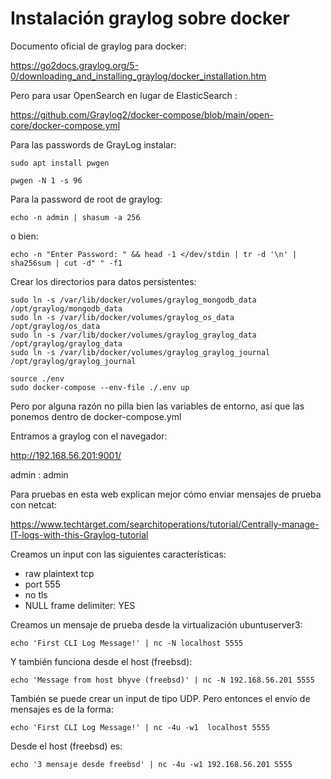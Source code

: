 # Instalación graylog sobre docker

Documento oficial de graylog para docker:

https://go2docs.graylog.org/5-0/downloading_and_installing_graylog/docker_installation.htm


Pero para usar OpenSearch en lugar de ElasticSearch :

https://github.com/Graylog2/docker-compose/blob/main/open-core/docker-compose.yml



Para las passwords de GrayLog instalar:

```
sudo apt install pwgen
```

```
pwgen -N 1 -s 96
```

Para la password de root de graylog:

```
echo -n admin | shasum -a 256
```

o bien:

```
echo -n "Enter Password: " && head -1 </dev/stdin | tr -d '\n' | sha256sum | cut -d" " -f1
```

Crear los directorios para datos persistentes:

```
sudo ln -s /var/lib/docker/volumes/graylog_mongodb_data     /opt/graylog/mongodb_data 
sudo ln -s /var/lib/docker/volumes/graylog_os_data          /opt/graylog/os_data
sudo ln -s /var/lib/docker/volumes/graylog_graylog_data     /opt/graylog/graylog_data
sudo ln -s /var/lib/docker/volumes/graylog_graylog_journal  /opt/graylog/graylog_journal
```


```
source ./env
sudo docker-compose --env-file ./.env up
```

Pero por alguna razón no pilla bien las variables de entorno, así que 
las ponemos dentro de docker-compose.yml

Entramos a graylog con el navegador:


http://192.168.56.201:9001/


admin : admin

Para pruebas en esta web explican mejor cómo enviar mensajes de prueba
con netcat:

https://www.techtarget.com/searchitoperations/tutorial/Centrally-manage-IT-logs-with-this-Graylog-tutorial


Creamos un input con las siguientes características:

* raw plaintext tcp
* port 555
* no tls
* NULL frame delimiter: YES

Creamos un mensaje de prueba desde la virtualización ubuntuserver3:

```
echo 'First CLI Log Message!' | nc -N localhost 5555
```

Y también funciona desde el host (freebsd):

```
echo 'Message from host bhyve (freebsd)' | nc -N 192.168.56.201 5555
```

También se puede crear un input de tipo UDP. Pero entonces el envío de mensajes
es de la forma:

```
echo 'First CLI Log Message!' | nc -4u -w1  localhost 5555
```

Desde el host (freebsd) es:

```
echo '3 mensaje desde freebsd' | nc -4u -w1 192.168.56.201 5555
```






